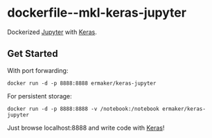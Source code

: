 # dockerfile--mkl-keras-jupyter

Dockerized [Jupyter] with [Keras].

## Get Started

With port forwarding:

```
docker run -d -p 8888:8888 ermaker/keras-jupyter
```

For persistent storage:

```
docker run -d -p 8888:8888 -v /notebook:/notebook ermaker/keras-jupyter
```

Just browse localhost:8888 and write code with [Keras]!

[Keras]: http://keras.io/
[Jupyter]: https://jupyter.org/
